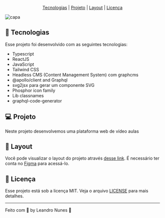 <p align="center">
  <a href="#-Tecnologias">Tecnologias</a> |
  <a href="#-Projeto">Projeto</a> |
  <a href="#-Layout">Layout</a> |
  <a href="#-Licença">Licença</a>
</p>

![capa](https://user-images.githubusercontent.com/99052605/175818907-462908fe-97fe-4533-a40e-292c043e5b7f.png)

## 🚀 Tecnologias
Esse projeto foi desenvolvido com as seguintes tecnologias:

+ Typescript
+ ReactJS
+ JavaScript
+ Tailwind CSS
+ Headless CMS (Content Management System) com graphcms
+ @apollo/client and Graphql
+ svg2jsx para gerar um componente SVG
+ Phosphor icon family
+ Lib classnames
+ graphql-code-generator

## 💻 Projeto 
Neste projeto desenvolvemos uma plataforma web de vídeo aulas

## 🔖 Layout
Você pode visualizar o layout do projeto através <a href="https://www.figma.com/community/file/1120711251998877938">desse link</a>. É necessário ter conta no <a href="https://www.figma.com/files/recent?fuid=1102968563677691331">Figma</a> para acessá-lo.

## 📝 Licença
Esse projeto está sob a licença MIT. Veja o arquivo <a href="https://github.com/leonunesdev/Event-plataform/blob/main/LICENSE">LICENSE</a> para mais detalhes.
<hr>
Feito com 💜 by Leandro Nunes 👋
